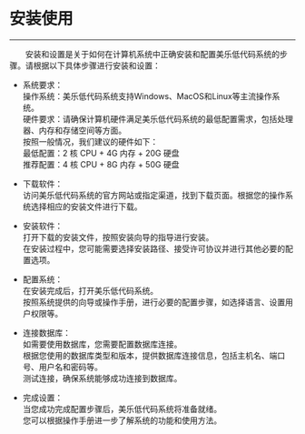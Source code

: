 # 安装使用
---------------
&emsp;&emsp;安装和设置是关于如何在计算机系统中正确安装和配置美乐低代码系统的步骤。请根据以下具体步骤进行安装和设置：

* 系统要求：  
操作系统：美乐低代码系统支持Windows、MacOS和Linux等主流操作系统。  
硬件要求：请确保计算机硬件满足美乐低代码系统的最低配置需求，包括处理器、内存和存储空间等方面。  
按照一般情况，我们建议的硬件如下：  
最低配置：2 核 CPU + 4G 内存 + 20G 硬盘  
推荐配置：4 核 CPU + 8G 内存 + 50G 硬盘
 
* 下载软件：  
访问美乐低代码系统的官方网站或指定渠道，找到下载页面。根据您的操作系统选择相应的安装文件进行下载。

* 安装软件：  
打开下载的安装文件，按照安装向导的指导进行安装。  
在安装过程中，您可能需要选择安装路径、接受许可协议并进行其他必要的配置选项。

* 配置系统：  
在安装完成后，打开美乐低代码系统。  
按照系统提供的向导或操作手册，进行必要的配置步骤，如选择语言、设置用户权限等。

* 连接数据库：  
如需要使用数据库，您需要配置数据库连接。  
根据您使用的数据库类型和版本，提供数据库连接信息，包括主机名、端口号、用户名和密码等。  
测试连接，确保系统能够成功连接到数据库。

* 完成设置：  
当您成功完成配置步骤后，美乐低代码系统将准备就绪。  
您可以根据操作手册进一步了解系统的功能和使用方法。

